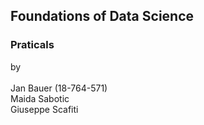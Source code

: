 ## Foundations of Data Science
### Praticals
by<br/>  
Jan Bauer (18-764-571)  
Maida Sabotic  
Giuseppe Scafiti  

